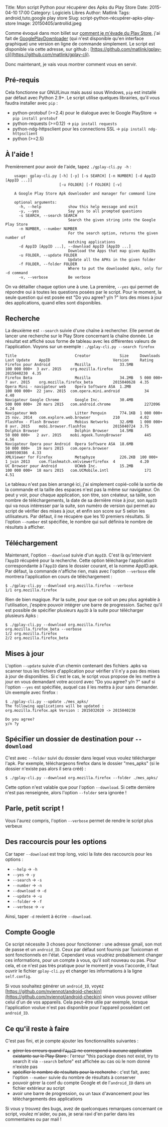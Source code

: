 Title: Mon script Python pour récupérer des Apks du Play Store
Date: 2015-04-10 17:00
Category: Logiciels Libres
Author: Matlink
Tags: android,tuto,google play store
Slug: script-python-récupérer-apks-play-store
Image: 20150405/antrollid.jpeg

Comme évoqué dans mon billet sur [comment je m'évade du Play Store]({filename}/2015/0405-comment-je-mevade-google-android.md), j'ai fait de [GooglePlayDownloader](https://codingteam.net/project/googleplaydownloader) (qui n'est disponible qu'en interface graphique) une version en ligne de commande simplement. Le script est disponible via cette adresse, sur github : [https://github.com/matlink/gplay-cli](https://github.com/matlink/gplay-cli).

Donc maintenant, je vais vous montrer comment vous en servir. 

Pré-requis
----------
Cela fonctionne sur GNU/Linux mais aussi sous Windows, `pip` est installé par défaut avec Python 2.9+.
Le script utilise quelques librairies, qu'il vous faudra installer avec `pip` : 

- python-protobuf (>=2.4) pour le dialogue avec le Google PlayStore -> `pip install protobuf`
- python-requests (>=0.12) -> `pip install requests`
- python-ndg-httpsclient pour les connections SSL -> `pip install ndg-httpsclient`
- python (>=2.5)

À l'aide !
----------
Premièrement pour avoir de l'aide, tapez `./gplay-cli.py -h` : 

		usage: gplay-cli.py [-h] [-y] [-s SEARCH] [-n NUMBER] [-d AppID [AppID ...]]
		                    [-u FOLDER] [-f FOLDER] [-v]

		A Google Play Store Apk downloader and manager for command line

		optional arguments:
		  -h, --help            show this help message and exit
		  -y, --yes             Say yes to all prompted questions
		  -s SEARCH, --search SEARCH
		                        Search the given string into the Google Play Store
		  -n NUMBER, --number NUMBER
		                        For the search option, returns the given number of
		                        matching applications
		  -d AppID [AppID ...], --download AppID [AppID ...]
		                        Download the Apps that map given AppIDs
		  -u FOLDER, --update FOLDER
		                        Update all the APKs in the given folder
		  -f FOLDER, --folder FOLDER
		                        Where to put the downloaded Apks, only for -d command
		  -v, --verbose         Be verbose


On va détailler chaque option une à une. La première, `--yes` qui permet de répondre oui à toutes les questions posées par le script. Pour le moment, la seule question qui est posée est "Do you agree? y/n ?" lors des mises à jour des applications, quand elles sont disponibles.

Recherche
---------
La deuxième est `--search` suivie d'une chaîne à rechercher. Elle permet de lancer une recherche sur le Play Store concernant la chaîne donnée. Le résultat est affiché sous forme de tableau avec les différentes valeurs de l'application. Voyons sur un exemple : `./gplay-cli.py --search firefox`

	Title                          Creator             Size     Downloads     Last Update    AppID                            Version     Rating  
	Firefox pour Android           Mozilla             33.5MB   100 000 000+  3 avr. 2015    org.mozilla.firefox              2015040230  4.35    
	Firefox Beta                   Mozilla             34.2MB   5 000 000+    7 avr. 2015    org.mozilla.firefox_beta         2015040628  4.35    
	Opera Mini - navigateur web    Opera Software ASA  1.2MB    100 000 000+  22 janv. 2015  com.opera.mini.android           34          4.40    
	Navigateur Google Chrome       Google Inc.         30.4MB   500 000 000+  20 mars 2015   com.android.chrome               2272096     4.24    
	Navigateur Web                 Litter Penguin      774.1KB  1 000 000+    25 nov. 2014   com.explore.web.browser          210         4.02    
	FlashFox - Flash Browser       Mobius Networks     32.6MB   1 000 000+    8 avr. 2015    mobi.browser.flashfox            2015040724  3.75    
	Dolphin Browser                Dolphin Browser     14.5MB   50 000 000+   2 avr. 2015    mobi.mgeek.TunnyBrowser          445         4.56    
	Navigateur Opera pour Android  Opera Software ASA  18.6MB   50 000 000+   19 mars 2015   com.opera.browser                1600590386  4.33    
	XMLViewer for Firefox          Metaphyze           226.2KB  100 000+      1 juin 2013    com.flashmatch.xmlviewerfirefox  4           4.20    
	UC Browser pour Android        UCWeb Inc.          15.2MB   100 000 000+  18 mars 2015   com.UCMobile.intl                171         4.51

Le tableau n'est pas bien arrangé ici, j'ai simplement copié-collé la sortie de la commande et la taille des espaces n'est pas la même sur navigateur. On peut y voir, pour chaque application, son titre, son créateur, sa taille, son nombre de téléchargements, la date de sa dernière mise à jour, son `AppID` qui va nous intéresser par la suite, son numéro de version qui permet au script de vérifier des mises à jour, et enfin son score sur 5 selon les utilisateurs.
Par défaut, il ne récupère que les 10 premiers résultats. Si l'option `--number` est spécifiée, le nombre qui suit définira le nombre de résultats à afficher.

Téléchargement
--------------
Maintenant, l'option `--download` suivie d'un `AppID`. C'est là qu'intervient l'`AppID` récupéré pour la recherche. Cette option télécharge l'application correspondante à l'`AppID` dans le dossier courant, et la nomme AppID.apk. Par défaut, la commande n'affiche rien, mais avec l'option `--verbose` elle montrera l'application en cours de téléchargement : 

	$ ./gplay-cli.py --download org.mozilla.firefox --verbose
	1/1 org.mozilla.firefox 

Rien de bien magique. Par la suite, pour que ce soit un peu plus agréable à l'utilisation, j'espère pouvoir intégrer une barre de progression. Sachez qu'il est possible de spécifier plusieurs `AppID` à la suite pour télécharger plusieurs Apks : 

	$ ./gplay-cli.py --download org.mozilla.firefox org.mozilla.firefox_beta --verbose
	1/2 org.mozilla.firefox
	2/2 org.mozilla.firefox_beta 

Mises à jour 
------------
L'option `--update` suivie d'un chemin contenant des fichiers .apks va scanner tous les fichiers d'application pour vérifier s'il n'y a pas des mises à jour de disponibles. Si c'est le cas, le script vous propose de les mettre à jour en vous demandant votre accord avec "Do you agree? y/n ?" sauf si l'option `--yes` est spécifiée, auquel cas il les mettra à jour sans demander. Un exemple avec firefox : 

	$ ./gplay-cli.py --update ./mes_apks/
	The following applications will be updated :
	org.mozilla.firefox.apk Version : 2015032020 -> 2015040230

	Do you agree?
	y/n ?y

Spécifier un dossier de destination pour `--download`
----------------------------------------------------
C'est avec `--folder` suivi du dossier dans lequel vous voulez télécharger l'apk. Par exemple, téléchargeons firefox dans le dossier "mes_apks" (si le dossier n'existe pas alors il sera créé) : 

	$ ./gplay-cli.py --download org.mozilla.firefox --folder ./mes_apks/

Cette option n'est valable que pour l'option `--download`. Si cette dernière n'est pas renseignée, alors l'option `--folder` sera ignorée !

Parle, petit script !
---------------------
Vous l'aurez compris, l'option `--verbose` permet de rendre le script plus verbeux

Des raccourcis pour les options
-------------------------------
Car taper `--download` est trop long, voici la liste des raccourcis pour les options : 

- `--help` -> `-h`
- `--yes` -> `-y`
- `--search` -> `-s`
- `--number` -> `-n`
- `--download` -> `-d`
- `--update` -> `-u`
- `--folder` -> `-f`
- `--verbose` -> `-v`

Ainsi, taper `-d` revient à écrire `--download`.

Compte Google
-------------
Ce script nécessite 3 choses pour fonctionner : une adresse gmail, son mot de passe et un `android_ID`. Ceux par défaut sont fournis par Tuxicoman et sont fonctionnels en l'état. Cependant vous voudriez probablement changer ces informations, pour un compte à vous, qu'il soit nouveau ou pas. Pour cela, et ce n'est pas très pratique pour le moment je vous l'accorde, il faut ouvrir le fichier `gplay-cli.py` et changer les informations à la ligne `self.config`.

Si vous souhaitez générer un `android_ID`, voyez [https://github.com/nviennot/android-checkin](https://github.com/nviennot/android-checkin) sinon vous pouvez utiliser celui d'un de vos appareils. Cela peut-être utile par exemple, lorsque l'application voulue n'est pas disponible pour l'appareil possédant cet `android_ID`.

Ce qu'il reste à faire
----------------------
C'est pas fini, et je compte ajouter les fonctionnalités suivantes : 

- <strike> gérer les erreurs quand l'`AppID` ne correspond à aucune application existante sur le Play Store </strike> : l'erreur "this package does not exist, try to search it via `--search` before" est affichée au cas où le nom donné n'existe pas
- <strike> spécifier le nombre de résultats pour la recherche </strike> :  c'est fait, avec l'option `--number` suivie du nombre de résultats à conserver
- pouvoir gérer la conf du compte Google et de l'`android_ID` dans un fichier extérieur au script
- avoir une barre de progression, ou un taux d'avancement pour les téléchargements des applications

Si vous y trouvez des bugs, avez de quelconques remarques concernant ce script, voulez m'aider, ou pas, je serai ravi d'en parler dans les commentaires ou par mail !